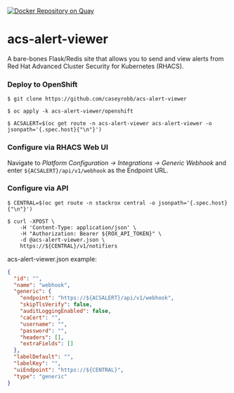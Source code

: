 [![Docker Repository on Quay](https://quay.io/repository/carobb/acs-alert-viewer/status "Docker Repository on Quay")](https://quay.io/repository/carobb/acs-alert-viewer)

# acs-alert-viewer

A bare-bones Flask/Redis site that allows you to send and view alerts from Red Hat Advanced Cluster Security for Kubernetes (RHACS).  

### Deploy to OpenShift

```shell
$ git clone https://github.com/caseyrobb/acs-alert-viewer

$ oc apply -k acs-alert-viewer/openshift

$ ACSALERT=$(oc get route -n acs-alert-viewer acs-alert-viewer -o jsonpath='{.spec.host}{"\n"}')
```



### Configure via RHACS Web UI

Navigate to *Platform Configuration -> Integrations -> Generic Webhook* and enter `${ACSALERT}/api/v1/webhook` as the Endpoint URL. 


### Configure via API

```shell
$ CENTRAL=$(oc get route -n stackrox central -o jsonpath='{.spec.host}{"\n"}')

$ curl -XPOST \
	-H 'Content-Type: application/json' \
 	-H "Authorization: Bearer ${ROX_API_TOKEN}" \
	-d @acs-alert-viewer.json \
	https://${CENTRAL}/v1/notifiers
```

acs-alert-viewer.json example:
```json
{
  "id": "",
  "name": "webhook",
  "generic": {
    "endpoint": "https://${ACSALERT}/api/v1/webhook",
    "skipTlsVerify": false,
    "auditLoggingEnabled": false,
    "caCert": "",
    "username": "",
    "password": "",
    "headers": [],
    "extraFields": []
  },
  "labelDefault": "",
  "labelKey": "",
  "uiEndpoint": "https://${CENTRAL}",
  "type": "generic"
}
```
